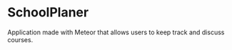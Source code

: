 SchoolPlaner
============

Application made with Meteor that allows users to keep track and discuss courses. 
